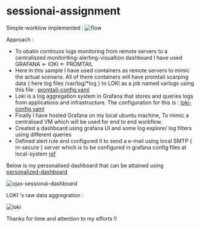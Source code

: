 # sessionai-assignment
Simple-worklow implemented : ![flow](https://github.com/OjasKhamkar/sessionai-assignment/assets/58805468/e42b0396-abb5-40db-a5c9-4168097b9774)

Approach : 
- To obatin continuos logs monitoring from remote servers to a centraliszed monitoriting-alerting-visualtion dashboard I have used GRAFANA <- lOKI <- PROMTAIL
- Here in this sample I have used containers as remote servers to mimic the actual scenario. All of there containers will have promtail scarping data { here log files /var/log/*log } to LOKI as a job named varlogs using this file : [promtail-config.yaml](https://github.com/OjasKhamkar/sessionai-assignment/blob/main/promtail-config.yaml)
- Loki is a log aggregation system in Grafana that stores and queries logs from applications and infrastructure. The configuration for this is : [loki-config.yaml](https://github.com/OjasKhamkar/sessionai-assignment/blob/main/loki-config.yaml)
- Finally I have hosted Grafana on my local ubuntu machine, To mimic a centralised VM which will be used for end to end workflow.
- Created a dashboard using grafana UI and some log explore/ log filters using different queries
- Defined alert rule and configured it to send a e-mail using local SMTP { in-secure } server which is to be configured in grafana config files at local-system [ref](https://grafana.com/tutorials/create-alerts-with-logs/)



Below is my personalised dashboard that can be attained using [personalized-dashboard](https://github.com/OjasKhamkar/sessionai-assignment/blob/main/grafana-dashboard.json) 

![ojas-sessionai-dashboard](https://github.com/OjasKhamkar/sessionai-assignment/assets/58805468/de9f7463-392c-4ae1-a635-5d6d450d246b)

LOKI 's raw data aggregration :

![loki](https://github.com/OjasKhamkar/sessionai-assignment/assets/58805468/e5781e5a-c7bf-452d-967b-42b64b23007d)

Thanks for time and attention to my efforts !!
